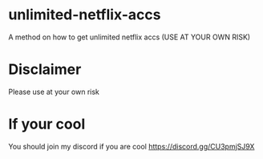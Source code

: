 # unlimited-netflix-accs
A method on how to get unlimited netflix accs (USE AT YOUR OWN RISK)

# Disclaimer
Please use at your own risk

# If your cool
You should join my discord if you are cool 
https://discord.gg/CU3pmjSJ9X
